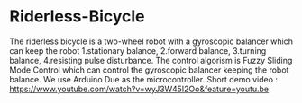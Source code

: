 # Riderless-Bicycle
The riderless bicycle is a two-wheel robot with a gyroscopic balancer which can keep the robot 1.stationary balance, 2.forward balance, 3.turning balance, 4.resisting pulse disturbance.
The control algorism is Fuzzy Sliding Mode Control which can control the gyroscopic balancer keeping the robot balance.
We use Arduino Due as the microcontroller.
Short demo video : https://www.youtube.com/watch?v=wyJ3W45I2Oo&feature=youtu.be
